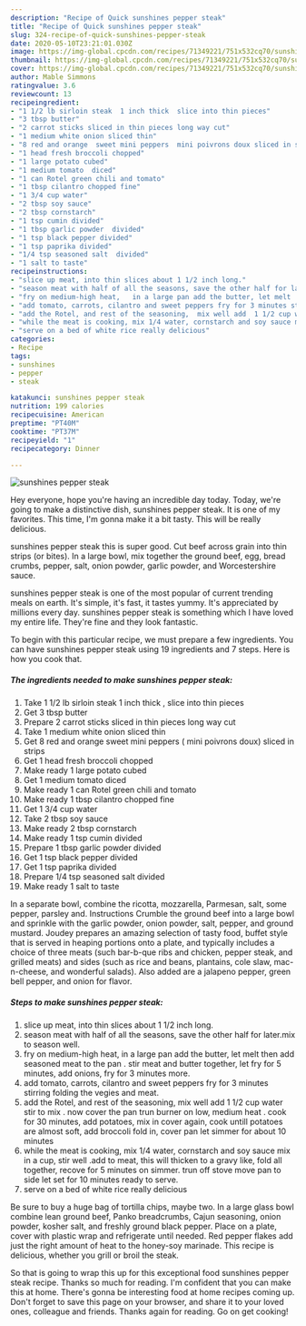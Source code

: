 ```yaml
---
description: "Recipe of Quick sunshines pepper steak"
title: "Recipe of Quick sunshines pepper steak"
slug: 324-recipe-of-quick-sunshines-pepper-steak
date: 2020-05-10T23:21:01.030Z
image: https://img-global.cpcdn.com/recipes/71349221/751x532cq70/sunshines-pepper-steak-recipe-main-photo.jpg
thumbnail: https://img-global.cpcdn.com/recipes/71349221/751x532cq70/sunshines-pepper-steak-recipe-main-photo.jpg
cover: https://img-global.cpcdn.com/recipes/71349221/751x532cq70/sunshines-pepper-steak-recipe-main-photo.jpg
author: Mable Simmons
ratingvalue: 3.6
reviewcount: 13
recipeingredient:
- "1 1/2 lb sirloin steak  1 inch thick  slice into thin pieces"
- "3 tbsp butter"
- "2 carrot sticks sliced in thin pieces long way cut"
- "1 medium white onion sliced thin"
- "8 red and orange  sweet mini peppers  mini poivrons doux sliced in strips"
- "1 head fresh broccoli chopped"
- "1 large potato cubed"
- "1 medium tomato  diced"
- "1 can Rotel green chili and tomato"
- "1 tbsp cilantro chopped fine"
- "1 3/4 cup water"
- "2 tbsp soy sauce"
- "2 tbsp cornstarch"
- "1 tsp cumin divided"
- "1 tbsp garlic powder  divided"
- "1 tsp black pepper divided"
- "1 tsp paprika divided"
- "1/4 tsp seasoned salt  divided"
- "1 salt to taste"
recipeinstructions:
- "slice up meat, into thin slices about 1 1/2 inch long."
- "season meat with half of all the seasons, save the other half for later.mix to season well."
- "fry on medium-high heat,   in a large pan add the butter, let melt  then add seasoned meat to the pan  . stir meat and butter together, let fry for 5 minutes, add onions, fry for 3 minutes more."
- "add tomato, carrots, cilantro and sweet peppers fry for 3 minutes stirring folding the vegies and meat."
- "add the Rotel, and rest of the seasoning,  mix well add  1 1/2 cup water stir to mix . now cover the pan trun burner on low, medium heat . cook for 30 minutes, add potatoes, mix in cover again, cook untill potatoes are almost soft, add broccoli fold in,  cover pan let simmer for about 10 minutes"
- "while the meat is cooking, mix 1/4 water, cornstarch and soy sauce mix in a cup, stir well .add to meat, this will thicken to a gravy like, fold all together,  recove for 5 minutes on simmer. trun off stove move pan to side let set for 10 minutes ready to serve."
- "serve on a bed of white rice really delicious"
categories:
- Recipe
tags:
- sunshines
- pepper
- steak

katakunci: sunshines pepper steak 
nutrition: 199 calories
recipecuisine: American
preptime: "PT40M"
cooktime: "PT37M"
recipeyield: "1"
recipecategory: Dinner

---
```



![sunshines pepper steak](https://img-global.cpcdn.com/recipes/71349221/751x532cq70/sunshines-pepper-steak-recipe-main-photo.jpg)

Hey everyone, hope you're having an incredible day today. Today, we're going to make a distinctive dish, sunshines pepper steak. It is one of my favorites. This time, I'm gonna make it a bit tasty. This will be really delicious.

sunshines pepper steak this is super good. Cut beef across grain into thin strips (or bites). In a large bowl, mix together the ground beef, egg, bread crumbs, pepper, salt, onion powder, garlic powder, and Worcestershire sauce.

sunshines pepper steak is one of the most popular of current trending meals on earth. It's simple, it's fast, it tastes yummy. It's appreciated by millions every day. sunshines pepper steak is something which I have loved my entire life. They're fine and they look fantastic.


To begin with this particular recipe, we must prepare a few ingredients. You can have sunshines pepper steak using 19 ingredients and 7 steps. Here is how you cook that.

<!--inarticleads1-->

##### The ingredients needed to make sunshines pepper steak:

1. Take 1 1/2 lb sirloin steak  1 inch thick , slice into thin pieces
1. Get 3 tbsp butter
1. Prepare 2 carrot sticks sliced in thin pieces long way cut
1. Take 1 medium white onion sliced thin
1. Get 8 red and orange  sweet mini peppers ( mini poivrons doux) sliced in strips
1. Get 1 head fresh broccoli chopped
1. Make ready 1 large potato cubed
1. Get 1 medium tomato  diced
1. Make ready 1 can Rotel green chili and tomato
1. Make ready 1 tbsp cilantro chopped fine
1. Get 1 3/4 cup water
1. Take 2 tbsp soy sauce
1. Make ready 2 tbsp cornstarch
1. Make ready 1 tsp cumin divided
1. Prepare 1 tbsp garlic powder  divided
1. Get 1 tsp black pepper divided
1. Get 1 tsp paprika divided
1. Prepare 1/4 tsp seasoned salt  divided
1. Make ready 1 salt to taste


In a separate bowl, combine the ricotta, mozzarella, Parmesan, salt, some pepper, parsley and. Instructions Crumble the ground beef into a large bowl and sprinkle with the garlic powder, onion powder, salt, pepper, and ground mustard. Joudey prepares an amazing selection of tasty food, buffet style that is served in heaping portions onto a plate, and typically includes a choice of three meats (such bar-b-que ribs and chicken, pepper steak, and grilled meats) and sides (such as rice and beans, plantains, cole slaw, mac-n-cheese, and wonderful salads). Also added are a jalapeno pepper, green bell pepper, and onion for flavor. 

<!--inarticleads2-->

##### Steps to make sunshines pepper steak:

1. slice up meat, into thin slices about 1 1/2 inch long.
1. season meat with half of all the seasons, save the other half for later.mix to season well.
1. fry on medium-high heat,   in a large pan add the butter, let melt  then add seasoned meat to the pan  . stir meat and butter together, let fry for 5 minutes, add onions, fry for 3 minutes more.
1. add tomato, carrots, cilantro and sweet peppers fry for 3 minutes stirring folding the vegies and meat.
1. add the Rotel, and rest of the seasoning,  mix well add  1 1/2 cup water stir to mix . now cover the pan trun burner on low, medium heat . cook for 30 minutes, add potatoes, mix in cover again, cook untill potatoes are almost soft, add broccoli fold in,  cover pan let simmer for about 10 minutes
1. while the meat is cooking, mix 1/4 water, cornstarch and soy sauce mix in a cup, stir well .add to meat, this will thicken to a gravy like, fold all together,  recove for 5 minutes on simmer. trun off stove move pan to side let set for 10 minutes ready to serve.
1. serve on a bed of white rice really delicious


Be sure to buy a huge bag of tortilla chips, maybe two. In a large glass bowl combine lean ground beef, Panko breadcrumbs, Cajun seasoning, onion powder, kosher salt, and freshly ground black pepper. Place on a plate, cover with plastic wrap and refrigerate until needed. Red pepper flakes add just the right amount of heat to the honey-soy marinade. This recipe is delicious, whether you grill or broil the steak. 

So that is going to wrap this up for this exceptional food sunshines pepper steak recipe. Thanks so much for reading. I'm confident that you can make this at home. There's gonna be interesting food at home recipes coming up. Don't forget to save this page on your browser, and share it to your loved ones, colleague and friends. Thanks again for reading. Go on get cooking!
